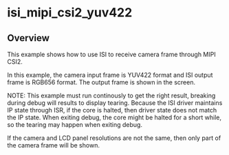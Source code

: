 # isi_mipi_csi2_yuv422

## Overview
This example shows how to use ISI to receive camera frame through MIPI CSI2.

In this example, the camera input frame is YUV422 format and ISI output frame
is RGB656 format. The output frame is shown in the screen.

NOTE:
This example must run continously to get the right result, breaking during debug
will results to display tearing. Because the ISI driver maintains IP state through
ISR, if the core is halted, then driver state does not match the IP state. When
exiting debug, the core might be halted for a short while, so the tearing may
happen when exiting debug.

If the camera and LCD panel resolutions are not the same, then only part of the
camera frame will be shown.
